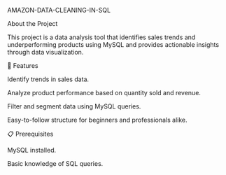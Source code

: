 AMAZON-DATA-CLEANING-IN-SQL


About the Project

This project is a data analysis tool that identifies sales trends and underperforming products using MySQL and provides actionable insights through data visualization.


🚀 Features

Identify trends in sales data.

Analyze product performance based on quantity sold and revenue.

Filter and segment data using MySQL queries.

Easy-to-follow structure for beginners and professionals alike.



📋 Prerequisites

MySQL installed.

Basic knowledge of SQL queries.

